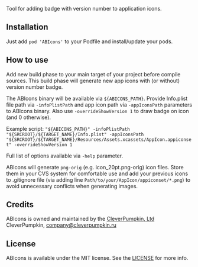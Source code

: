 Tool for adding badge with version number to application icons.

## Installation

Just add `pod 'ABIcons'` to your Podfile and install/update your pods.

## How to use

Add new build phase to your main target of your project before compile sources. This build phase will generate new app icons with (or without) version number badge.

The ABIcons binary will be available via `${ABICONS_PATH}`. Provide Info.plist file path via `-infoPlistPath` and app icon path via `-appIconsPath` parameters to ABIcons binary. Also use `-overrideShowVersion 1` to draw badge on icon (and 0 otherwise).

Example script:
```"${ABICONS_PATH}" -infoPlistPath "${SRCROOT}/${TARGET_NAME}/Info.plist" -appIconsPath "${SRCROOT}/${TARGET_NAME}/Resources/Assets.xcassets/AppIcon.appiconset" -overrideShowVersion 1```

Full list of options available via `-help` parameter.

ABIcons will generate `png-orig` (e.g. icon_20pt.png-orig) icon files. Store them in your CVS system for comfortable use and add your previous icons to .gitignore file (via adding line `Path/to/your/AppIcon/appiconset/*.png`) to avoid unnecessary conflicts when generating images.

## Credits

ABIcons is owned and maintained by the [CleverPumpkin, Ltd](https://cleverpumpkin.ru/)
CleverPumpkin, company@cleverpumpkin.ru

## License

ABIcons is available under the MIT license. See the [LICENSE](https://github.com/CleverPumpkin/abicons-ios/blob/master/LICENSE) for more info.
